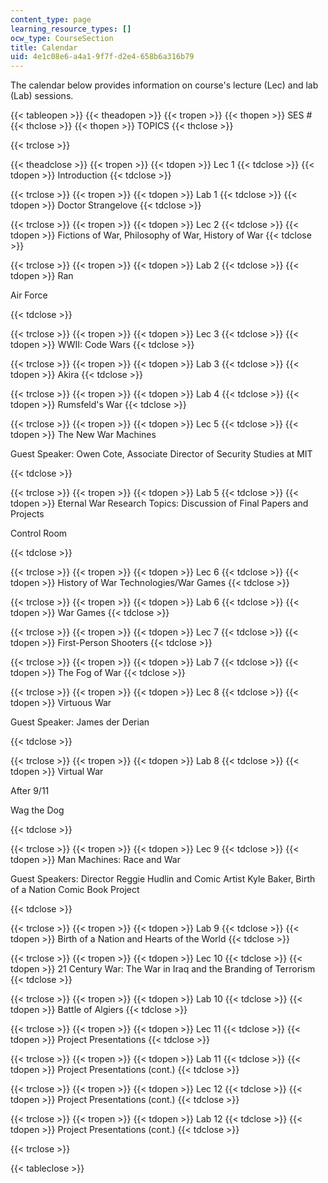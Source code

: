 ```yaml
---
content_type: page
learning_resource_types: []
ocw_type: CourseSection
title: Calendar
uid: 4e1c08e6-a4a1-9f7f-d2e4-658b6a316b79
---
```


The calendar below provides information on course's lecture (Lec) and lab (Lab) sessions.

{{< tableopen >}}
{{< theadopen >}}
{{< tropen >}}
{{< thopen >}}
SES #
{{< thclose >}}
{{< thopen >}}
TOPICS
{{< thclose >}}

{{< trclose >}}

{{< theadclose >}}
{{< tropen >}}
{{< tdopen >}}
Lec 1
{{< tdclose >}}
{{< tdopen >}}
Introduction
{{< tdclose >}}

{{< trclose >}}
{{< tropen >}}
{{< tdopen >}}
Lab 1
{{< tdclose >}}
{{< tdopen >}}
Doctor Strangelove
{{< tdclose >}}

{{< trclose >}}
{{< tropen >}}
{{< tdopen >}}
Lec 2
{{< tdclose >}}
{{< tdopen >}}
Fictions of War, Philosophy of War, History of War
{{< tdclose >}}

{{< trclose >}}
{{< tropen >}}
{{< tdopen >}}
Lab 2
{{< tdclose >}}
{{< tdopen >}}
Ran

Air Force


{{< tdclose >}}

{{< trclose >}}
{{< tropen >}}
{{< tdopen >}}
Lec 3
{{< tdclose >}}
{{< tdopen >}}
WWII: Code Wars
{{< tdclose >}}

{{< trclose >}}
{{< tropen >}}
{{< tdopen >}}
Lab 3
{{< tdclose >}}
{{< tdopen >}}
Akira
{{< tdclose >}}

{{< trclose >}}
{{< tropen >}}
{{< tdopen >}}
Lab 4
{{< tdclose >}}
{{< tdopen >}}
Rumsfeld's War
{{< tdclose >}}

{{< trclose >}}
{{< tropen >}}
{{< tdopen >}}
Lec 5
{{< tdclose >}}
{{< tdopen >}}
The New War Machines

Guest Speaker: Owen Cote, Associate Director of Security Studies at MIT


{{< tdclose >}}

{{< trclose >}}
{{< tropen >}}
{{< tdopen >}}
Lab 5
{{< tdclose >}}
{{< tdopen >}}
Eternal War Research Topics: Discussion of Final Papers and Projects

Control Room


{{< tdclose >}}

{{< trclose >}}
{{< tropen >}}
{{< tdopen >}}
Lec 6
{{< tdclose >}}
{{< tdopen >}}
History of War Technologies/War Games
{{< tdclose >}}

{{< trclose >}}
{{< tropen >}}
{{< tdopen >}}
Lab 6
{{< tdclose >}}
{{< tdopen >}}
War Games
{{< tdclose >}}

{{< trclose >}}
{{< tropen >}}
{{< tdopen >}}
Lec 7
{{< tdclose >}}
{{< tdopen >}}
First-Person Shooters
{{< tdclose >}}

{{< trclose >}}
{{< tropen >}}
{{< tdopen >}}
Lab 7
{{< tdclose >}}
{{< tdopen >}}
The Fog of War
{{< tdclose >}}

{{< trclose >}}
{{< tropen >}}
{{< tdopen >}}
Lec 8
{{< tdclose >}}
{{< tdopen >}}
Virtuous War

Guest Speaker: James der Derian


{{< tdclose >}}

{{< trclose >}}
{{< tropen >}}
{{< tdopen >}}
Lab 8
{{< tdclose >}}
{{< tdopen >}}
Virtual War

After 9/11

Wag the Dog


{{< tdclose >}}

{{< trclose >}}
{{< tropen >}}
{{< tdopen >}}
Lec 9
{{< tdclose >}}
{{< tdopen >}}
Man Machines: Race and War

Guest Speakers: Director Reggie Hudlin and Comic Artist Kyle Baker, Birth of a Nation Comic Book Project


{{< tdclose >}}

{{< trclose >}}
{{< tropen >}}
{{< tdopen >}}
Lab 9
{{< tdclose >}}
{{< tdopen >}}
Birth of a Nation and Hearts of the World
{{< tdclose >}}

{{< trclose >}}
{{< tropen >}}
{{< tdopen >}}
Lec 10
{{< tdclose >}}
{{< tdopen >}}
21 Century War: The War in Iraq and the Branding of Terrorism
{{< tdclose >}}

{{< trclose >}}
{{< tropen >}}
{{< tdopen >}}
Lab 10
{{< tdclose >}}
{{< tdopen >}}
Battle of Algiers
{{< tdclose >}}

{{< trclose >}}
{{< tropen >}}
{{< tdopen >}}
Lec 11
{{< tdclose >}}
{{< tdopen >}}
Project Presentations
{{< tdclose >}}

{{< trclose >}}
{{< tropen >}}
{{< tdopen >}}
Lab 11
{{< tdclose >}}
{{< tdopen >}}
Project Presentations (cont.)
{{< tdclose >}}

{{< trclose >}}
{{< tropen >}}
{{< tdopen >}}
Lec 12
{{< tdclose >}}
{{< tdopen >}}
Project Presentations (cont.)
{{< tdclose >}}

{{< trclose >}}
{{< tropen >}}
{{< tdopen >}}
Lab 12
{{< tdclose >}}
{{< tdopen >}}
Project Presentations (cont.)
{{< tdclose >}}

{{< trclose >}}

{{< tableclose >}}